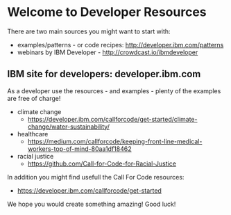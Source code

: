 # Welcome to Developer Resources

There are two main sources you might want to start with:
- examples/patterns - or code recipes: http://developer.ibm.com/patterns
- webinars by IBM Developer - http://crowdcast.io/ibmdeveloper

## IBM site for developers: developer.ibm.com
As a developer use the resources - and examples - plenty of the examples are free of charge!

- climate change
  - https://developer.ibm.com/callforcode/get-started/climate-change/water-sustainability/
- healthcare
  - https://medium.com/callforcode/keeping-front-line-medical-workers-top-of-mind-80aa1df18462
- racial justice
  - https://github.com/Call-for-Code-for-Racial-Justice

In addition you might find usefull the Call For Code resources:
 - https://developer.ibm.com/callforcode/get-started

We hope you would create something amazing! Good luck!
